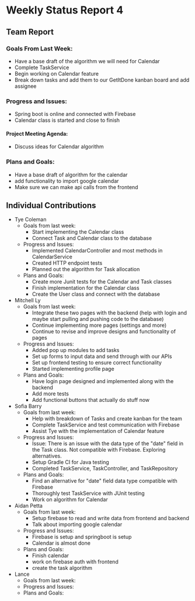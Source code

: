 # Weekly Status Report 4

## Team Report

### Goals From Last Week:
* Have a base draft of the algorithm we will need for Calendar
* Complete TaskService
* Begin working on Calendar feature
* Break down tasks and add them to our GetItDone kanban board and add assignee

### Progress and Issues:
* Spring boot is online and connected with Firebase
* Calendar class is started and close to finish
#### Project Meeting Agenda:
* Discuss ideas for Calendar algorithm


### Plans and Goals:
* Have a base draft of algorithm for the calendar
* add functionality to import google calendar
* Make sure we can make api calls from the frontend


## Individual Contributions

* Tye Coleman
  * Goals from last week:
      - Start implementing the Calendar class
      - Connect Task and Calendar class to the database
   * Progress and Issues: 
      - Implemented CalendarController and most methods in CalendarService
      - Created HTTP endpoint tests
      - Planned out the algorithm for Task allocation
  * Plans and Goals:
      - Create more Junit tests for the Calendar and Task classes
      - Finish implementation for the Calendar class
      - Create the User class and connect with the database
* Mitchell Ly
    * Goals from last week:
      * Integrate these two pages with the backend (help with login and maybe start pulling and pushing code to the database)
      * Continue implementing more pages (settings and more)
      * Continue to revise and improve designs and functionality of pages
    * Progress and Issues:
      * Added pop up modules to add tasks
      * Set up forms to input data and send through with our APIs
      * Set up frontend testing to ensure correct functionality 
      * Started implementing profile page
    * Plans and Goals: 
      * Have login page designed and implemented along with the backend 
      * Add more tests 
      * Add functional buttons that actually do stuff now
* Sofia Barry
    * Goals from last week:
      - Help with breakdown of Tasks and create kanban for the team
      - Complete TaskService and test communication with Firebase
      - Assist Tye with the implementation of Calendar feature 
    * Progress and Issues:
      - Issue: There is an issue with the data type of the "date" field in the Task class. Not compatible with Firebase. Exploring alternatives.
      - Setup Gradle CI for Java testing
      - Completed TaskService, TaskController, and TaskRepository
    * Plans and Goals:
      - Find an alternative for "date" field data type compatible with Firebase
      - Thoroughly test TaskService with JUnit testing
      - Work on algorithm for Calendar
* Aidan Petta
    * Goals from last week:
      - Setup firebase to read and write data from frontend and backend
      - Talk about importing google calendar
    * Progress and Issues: 
      - Firebase is setup and springboot is setup
      - Calendar is almost done
    * Plans and Goals: 
      - Finish calendar
      - work on firebase auth with frontend
      - create the task algorithm
* Lance
    * Goals from last week:
    * Progress and Issues:
    * Plans and Goals:
